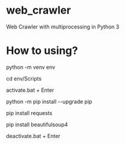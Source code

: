 # web_crawler
Web Crawler with multiprocessing in Python 3

<h1>How to using?</h1>

python -m venv env

cd env/Scripts

activate.bat + Enter

python -m pip install --upgrade pip

pip install requests

pip install beautifulsoup4

deactivate.bat + Enter
